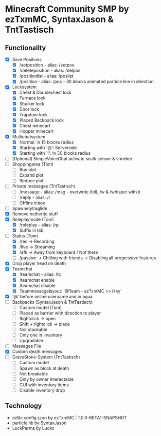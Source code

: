 # Minecraft Community SMP by ezTxmMC, SyntaxJason & TntTastisch

## Functionality

- [x] Save Positions
  - [x] /setposition <name> - alias: /setpos
  - [x] /deleteposition <name> - alias: /delpos
  - [x] /positionlist - alias: /poslist
  - [x] /position <name> - alias: /pos - 30 blocks animated particle line in direction
- [x] Locksystem
  - [x] Chest & Doublechest lock
  - [x] Furnace lock
  - [x] Shulker lock
  - [x] Door lock
  - [x] Trapdoor lock
  - [x] Placed Backpack lock
  - [x] Chest minecart
  - [x] Hopper minecart
- [x] Multichatsystem
  - [x] Normal: In 15 blocks radius
  - [x] Starting with '@': Serverside
  - [x] Starting with '!': In 30 blocks radius
- [ ] (Optional) SimpleVoiceChat activate sculk sensor & shrieker
- [ ] Shoppingarea (Tom)
  - [ ] Buy plot
  - [ ] Expand plot
  - [ ] Reduce plot
- [ ] Private messages (TntTastisch)
  - [ ] /message <player> <message> - alias: /msg - overwrite /tell, /w & /whisper with it
  - [ ] /reply <message> - alias: /r
  - [ ] Offline inbox
- [ ] Spawnelytraglide
- [x] Remove netherite stuff
- [x] Roleplaymode (Tom)
  - [x] /roleplay - alias: /rp
  - [x] Suffix in tab
- [ ] Status (Tom)
  - [x] /rec -> Recording
  - [x] /live -> Streaming
  - [x] /afk -> Away from keyboard / Not there
  - [ ] /passive -> Chilling with friends -> Disabling all progressive features
- [x] Drop player head on death
- [x] Teamchat
  - [x] /teamchat <message> - alias: /tc
  - [x] /teamchat enable
  - [x] /teamchat disable
  - [x] Teammessagelayout: '@Team - ezTxmMC >> Hey'
- [x] '@' before online username and in aqua
- [ ] Backpacks (SyntaxJason & TntTastisch)
  - [ ] Custom model (Tom)
  - [ ] Placed as barrier with direction to player
  - [ ] Rightclick -> open
  - [ ] Shift + rightclick -> place
  - [ ] Not stackable
  - [ ] Only one in inventory
  - [ ] Upgradable
- [ ] Messages File
- [x] Custom death messages
- [ ] GraveStone-System (TntTastisch)
  - [ ] Custom model
  - [ ] Spawn as block at death
  - [ ] Not breakable
  - [ ] Only by owner interactable
  - [ ] GUI with inventory items
  - [ ] Disable inventory drop

## Technology

- ezlib-config-json by ezTxmMC | 1.0.0-BETA1-SNAPSHOT
- particle lib by SyntaxJason
- LuckPerms by Lucko
